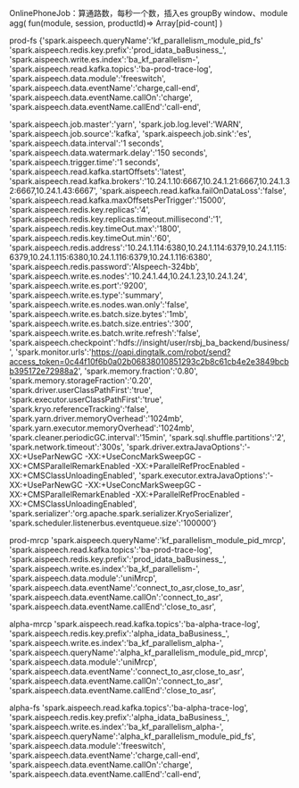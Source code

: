 OnlinePhoneJob：算通路数，每秒一个数，插入es
groupBy window、module
agg( fun(module, session, productId)=> Array[pid-count] )


prod-fs
{'spark.aispeech.queryName':'kf_parallelism_module_pid_fs'
'spark.aispeech.redis.key.prefix':'prod_idata_baBusiness_',
'spark.aispeech.write.es.index':'ba_kf_parallelism-',
'spark.aispeech.read.kafka.topics':'ba-prod-trace-log',
'spark.aispeech.data.module':'freeswitch',
'spark.aispeech.data.eventName':'charge,call-end',  
'spark.aispeech.data.eventName.callOn':'charge',
'spark.aispeech.data.eventName.callEnd':'call-end',


'spark.aispeech.job.master':'yarn',
'spark.job.log.level':'WARN',
'spark.aispeech.job.source':'kafka',
'spark.aispeech.job.sink':'es',
'spark.aispeech.data.interval':'1 seconds',
'spark.aispeech.data.watermark.delay':'150 seconds',
'spark.aispeech.trigger.time':'1 seconds',
'spark.aispeech.read.kafka.startOffsets':'latest',
'spark.aispeech.read.kafka.brokers':'10.24.1.10:6667,10.24.1.21:6667,10.24.1.32:6667,10.24.1.43:6667',
'spark.aispeech.read.kafka.failOnDataLoss':'false',
'spark.aispeech.read.kafka.maxOffsetsPerTrigger':'15000',
'spark.aispeech.redis.key.replicas':'4',
'spark.aispeech.redis.key.replicas.timeout.millisecond':'1',
'spark.aispeech.redis.key.timeOut.max':'1800',
'spark.aispeech.redis.key.timeOut.min':'60',
'spark.aispeech.redis.address':'10.24.1.114:6380,10.24.1.114:6379,10.24.1.115:6379,10.24.1.115:6380,10.24.1.116:6379,10.24.1.116:6380',
'spark.aispeech.redis.password':'AIspeech-324bb',
'spark.aispeech.write.es.nodes':'10.24.1.44,10.24.1.23,10.24.1.24',
'spark.aispeech.write.es.port':'9200',
'spark.aispeech.write.es.type':'summary',
'spark.aispeech.write.es.nodes.wan.only':'false',
'spark.aispeech.write.es.batch.size.bytes':'1mb',
'spark.aispeech.write.es.batch.size.entries':'300',
'spark.aispeech.write.es.batch.write.refresh':'false',
'spark.aispeech.checkpoint':'hdfs://insight/user/rsbj_ba_backend/business/',
'spark.monitor.urls':'https://oapi.dingtalk.com/robot/send?access_token=0c44f10f6b0a02b06838010851293c2b8c61cb4e2e3849bcbb395172e72988a2',
'spark.memory.fraction':'0.80',
'spark.memory.storageFraction':'0.20',
'spark.driver.userClassPathFirst':'true',
'spark.executor.userClassPathFirst':'true',
'spark.kryo.referenceTracking':'false',
'spark.yarn.driver.memoryOverhead':'1024mb',
'spark.yarn.executor.memoryOverhead':'1024mb',
'spark.cleaner.periodicGC.interval':'15min',
'spark.sql.shuffle.partitions':'2', 
'spark.network.timeout':'300s',
'spark.driver.extraJavaOptions':'-XX:+UseParNewGC -XX:+UseConcMarkSweepGC -XX:+CMSParallelRemarkEnabled -XX:+ParallelRefProcEnabled -XX:+CMSClassUnloadingEnabled',
'spark.executor.extraJavaOptions':'-XX:+UseParNewGC -XX:+UseConcMarkSweepGC -XX:+CMSParallelRemarkEnabled -XX:+ParallelRefProcEnabled -XX:+CMSClassUnloadingEnabled',
'spark.serializer':'org.apache.spark.serializer.KryoSerializer',
'spark.scheduler.listenerbus.eventqueue.size':'100000'}


prod-mrcp
'spark.aispeech.queryName':'kf_parallelism_module_pid_mrcp',
'spark.aispeech.read.kafka.topics':'ba-prod-trace-log',
'spark.aispeech.redis.key.prefix':'prod_idata_baBusiness_',
'spark.aispeech.write.es.index':'ba_kf_parallelism-',
'spark.aispeech.data.module':'uniMrcp',
'spark.aispeech.data.eventName':'connect_to_asr,close_to_asr',
'spark.aispeech.data.eventName.callOn':'connect_to_asr',
'spark.aispeech.data.eventName.callEnd':'close_to_asr',


alpha-mrcp
'spark.aispeech.read.kafka.topics':'ba-alpha-trace-log',
'spark.aispeech.redis.key.prefix':'alpha_idata_baBusiness_',
'spark.aispeech.write.es.index':'ba_kf_parallelism_alpha-',
'spark.aispeech.queryName':'alpha_kf_parallelism_module_pid_mrcp',
'spark.aispeech.data.module':'uniMrcp',
'spark.aispeech.data.eventName':'connect_to_asr,close_to_asr',
'spark.aispeech.data.eventName.callOn':'connect_to_asr',
'spark.aispeech.data.eventName.callEnd':'close_to_asr',

alpha-fs
'spark.aispeech.read.kafka.topics':'ba-alpha-trace-log',
'spark.aispeech.redis.key.prefix':'alpha_idata_baBusiness_',
'spark.aispeech.write.es.index':'ba_kf_parallelism_alpha-',
'spark.aispeech.queryName':'alpha_kf_parallelism_module_pid_fs',
'spark.aispeech.data.module':'freeswitch',
'spark.aispeech.data.eventName':'charge,call-end',
'spark.aispeech.data.eventName.callOn':'charge',
'spark.aispeech.data.eventName.callEnd':'call-end',